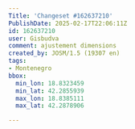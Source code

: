 ```yaml
---
Title: 'Changeset #162637210'
PublishDate: 2025-02-17T22:06:11Z
id: 162637210
user: Gisbudva
comment: ajustement dimensions
created_by: JOSM/1.5 (19307 en)
tags:
- Montenegro
bbox:
  min_lon: 18.8323459
  min_lat: 42.2855939
  max_lon: 18.8385111
  max_lat: 42.2878906

---
```

